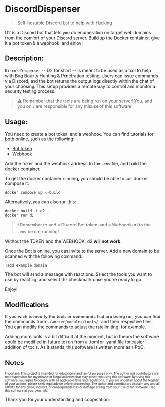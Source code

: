 # DiscordDispenser
> Self-hostable Discord bot to help with Hacking

D2 is a Discord bot that lets you do enumeration on target web domains from the comfort of your Discord server. Build up the Docker container, give it a bot token & a webhook, and enjoy! 

## Description:
`DiscordDispenser` -- D2 for short -- is meant to be used as a tool to help with Bug Bounty Hunting & Penetration testing. Users can issue commands via Discord, and the bot returns the output logs directly within the chat of your choosing. This setup provides a remote way to control and monitor a security testing process.

> ⚠️ Remember that the tools are being run on your server! You, and you only are responsible for any misuse of this software.

## Usage:

You need to create a bot token, and a webhook. You can find tutorials for both online, such as the following:
- [Bot token](https://discordgsm.com/guide/how-to-get-a-discord-bot-token)
- [Webhook](https://docs.gitlab.com/ee/user/project/integrations/discord_notifications.html)

Add the token and the webhook address to the `.env` file, and build the docker container.

To get the docker container running, you should be able to just docker compose it:
```
docker compose up --build
```

Alternatively, you can also run this:
```
docker build -t d2 .
docker run d2
```

> ❗ Remember to add a Discord Bot token, and a Webhook url to the `.env` before running!

Without the TOKEN and the WEBHOOK, d2 **will not work**.

Once the Bot is online, you can invite to the server. Add a new domain to be scanned with the following command:
```
!add example.domain
```

The bot will send a message with reactions. Select the tools you want to use by reacting, and select the checkmark once you're ready to go.

Enjoy!

## Modifications

If you wish to modify the tools or commands that are being ran, you can find the commands from `./worker/modules/tools/ ` and their respective files. You can modify the commands to adjust the ratelimiting, for example.

Adding more tools is a bit difficult at the moment, but in theory the software could be modified in future to run from a .toml or .yaml file for easier addition of tools. As it stands, this software is written more as a PoC. 

## Notes
<sup><sub>
Important: This project is intended for educational and lawful purposes only. The author and contributors are not responsible for any misuse or illegal activities that may arise from using this software. By using this software, you agree to comply with all applicable laws and regulations. If you are uncertain about the legality of your actions, please seek legal advice before proceeding. The author and contributors disclaim any and all liability for any direct, indirect, or consequential loss or damage arising from your use of the software. Use this software at your own risk.
</sub></sup>

Thank you for your understanding and cooperation.